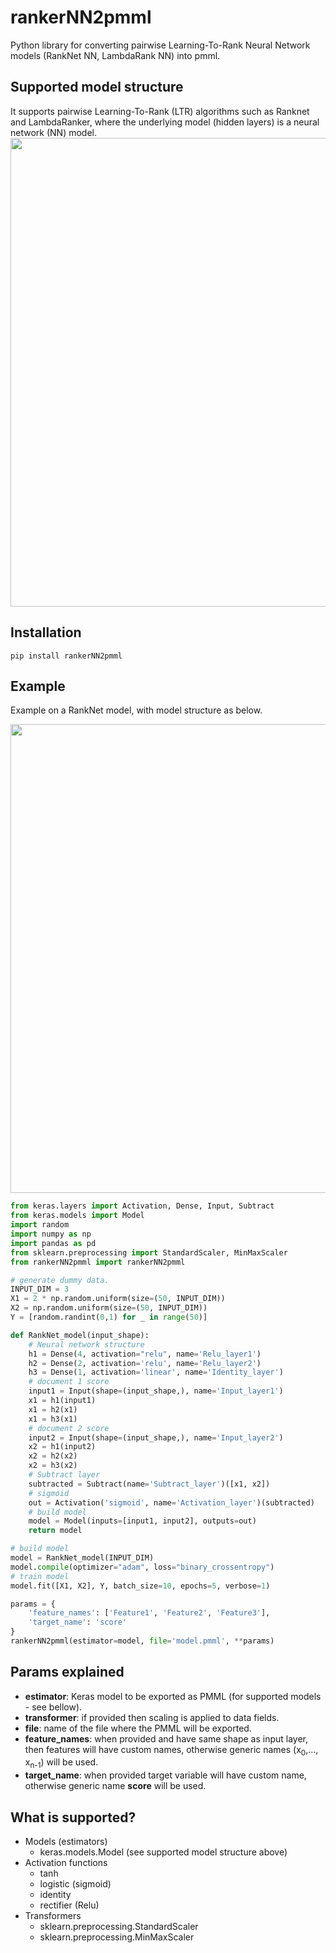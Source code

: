 rankerNN2pmml
==========

Python library for converting pairwise Learning-To-Rank Neural Network models (RankNet NN, LambdaRank NN) into pmml.

## Supported model structure

It supports pairwise Learning-To-Rank (LTR) algorithms such as Ranknet and LambdaRanker, where the underlying model (hidden layers) is a neural network (NN) model. 
<img src="https://github.com/liyinxiao/rankerNN2pmml/blob/master/assets/rankerNN2pmml_model.png" width=750>

## Installation
```
pip install rankerNN2pmml
```

## Example

Example on a RankNet model, with model structure as below. 

<img src="https://github.com/liyinxiao/rankerNN2pmml/blob/master/assets/RankNet_Example.png" width=750>

```python
from keras.layers import Activation, Dense, Input, Subtract
from keras.models import Model
import random
import numpy as np
import pandas as pd
from sklearn.preprocessing import StandardScaler, MinMaxScaler
from rankerNN2pmml import rankerNN2pmml

# generate dummy data.
INPUT_DIM = 3
X1 = 2 * np.random.uniform(size=(50, INPUT_DIM))
X2 = np.random.uniform(size=(50, INPUT_DIM))
Y = [random.randint(0,1) for _ in range(50)]

def RankNet_model(input_shape):
    # Neural network structure
    h1 = Dense(4, activation="relu", name='Relu_layer1')
    h2 = Dense(2, activation='relu', name='Relu_layer2')
    h3 = Dense(1, activation='linear', name='Identity_layer')
    # document 1 score
    input1 = Input(shape=(input_shape,), name='Input_layer1')
    x1 = h1(input1)
    x1 = h2(x1)
    x1 = h3(x1)
    # document 2 score
    input2 = Input(shape=(input_shape,), name='Input_layer2')
    x2 = h1(input2)
    x2 = h2(x2)
    x2 = h3(x2)
    # Subtract layer
    subtracted = Subtract(name='Subtract_layer')([x1, x2])
    # sigmoid
    out = Activation('sigmoid', name='Activation_layer')(subtracted)
    # build model
    model = Model(inputs=[input1, input2], outputs=out)
    return model

# build model
model = RankNet_model(INPUT_DIM)
model.compile(optimizer="adam", loss="binary_crossentropy")
# train model
model.fit([X1, X2], Y, batch_size=10, epochs=5, verbose=1)

params = {
    'feature_names': ['Feature1', 'Feature2', 'Feature3'],
    'target_name': 'score'
}
rankerNN2pmml(estimator=model, file='model.pmml', **params)
```

## Params explained
* **estimator**: Keras model to be exported as PMML (for supported models - see bellow).
* **transformer**: if provided then scaling is applied to data fields.
* **file**: name of the file where the PMML will be exported.
* **feature_names**: when provided and have same shape as input layer, then features will have custom names, otherwise generic names (x<sub>0</sub>,..., x<sub>n-1</sub>) will be used.
* **target_name**: when provided target variable will have custom name, otherwise generic name **score** will be used.

## What is supported?
* Models (estimators)
    * keras.models.Model (see supported model structure above)
* Activation functions
    * tanh
    * logistic (sigmoid)
    * identity
    * rectifier (Relu)
* Transformers
    * sklearn.preprocessing.StandardScaler
    * sklearn.preprocessing.MinMaxScaler


